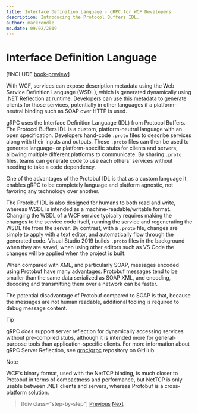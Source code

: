 ```yaml
---
title: Interface Definition Language - gRPC for WCF Developers
description: Introducing the Protocol Buffers IDL.
author: markrendle
ms.date: 09/02/2019
---
```


# Interface Definition Language

[!INCLUDE [book-preview](../../../includes/book-preview.md)]

With WCF, services can expose description metadata using the Web Service Definition Language (WSDL), which is generated dynamically using .NET Reflection at runtime. Developers can use this metadata to generate clients for those services, potentially in other languages if a platform-neutral binding such as SOAP over HTTP is used.

gRPC uses the Interface Definition Language (IDL) from Protocol Buffers. The Protocol Buffers IDL is a custom, platform-neutral language with an open specification. Developers hand-code `.proto` files to describe services along with their inputs and outputs. These `.proto` files can then be used to generate language- or platform-specific stubs for clients and servers, allowing multiple different platforms to communicate. By sharing `.proto` files, teams can generate code to use each others' services without needing to take a code dependency.

One of the advantages of the Protobuf IDL is that as a custom language it enables gRPC to be completely language and platform agnostic, not favoring any technology over another.

The Protobuf IDL is also designed for humans to both read and write, whereas WSDL is intended as a machine-readable/writable format. Changing the WSDL of a WCF service typically requires making the changes to the service code itself, running the service and regenerating the WSDL file from the server. By contrast, with a `.proto` file, changes are simple to apply with a text editor, and automatically flow through the generated code. Visual Studio 2019 builds `.proto` files in the background when they are saved; when using other editors such as VS Code the changes will be applied when the project is built.

When compared with XML, and particularly SOAP, messages encoded using Protobuf have many advantages. Protobuf messages tend to be smaller than the same data serialized as SOAP XML, and encoding, decoding and transmitting them over a network can be faster.

The potential disadvantage of Protobuf compared to SOAP is that, because the messages are not human readable, additional tooling is required to debug message content.

> [!TIP]
> gRPC *does* support server reflection for dynamically accessing services without pre-compiled stubs, although it is intended more for general-purpose tools than application-specific clients. For more information about gRPC Server Reflection, see [grpc/grpc](https://github.com/grpc/grpc/blob/master/doc/server-reflection.md) repository on GitHub.

> [!NOTE]
> WCF's binary format, used with the NetTCP binding, is much closer to Protobuf in terms of compactness and performance, but NetTCP is only usable between .NET clients and servers, whereas Protobuf is a cross-platform solution.

>[!div class="step-by-step"]
>[Previous](approach.md)
>[Next](network-protocols.md)

